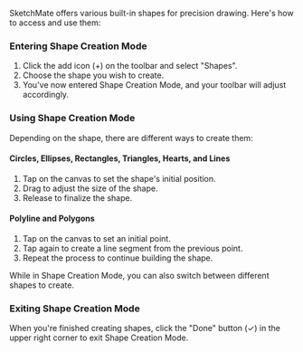 SketchMate offers various built-in shapes for precision drawing. Here's how to access and use them:

### Entering Shape Creation Mode

1. Click the add icon (+) on the toolbar and select "Shapes".
2. Choose the shape you wish to create.
3. You've now entered Shape Creation Mode, and your toolbar will adjust accordingly.

### Using Shape Creation Mode

Depending on the shape, there are different ways to create them:

#### Circles, Ellipses, Rectangles, Triangles, Hearts, and Lines

1. Tap on the canvas to set the shape's initial position.
2. Drag to adjust the size of the shape.
3. Release to finalize the shape.

#### Polyline and Polygons

1. Tap on the canvas to set an initial point.
2. Tap again to create a line segment from the previous point.
3. Repeat the process to continue building the shape.

While in Shape Creation Mode, you can also switch between different shapes to create.

### Exiting Shape Creation Mode

When you're finished creating shapes, click the "Done" button (✓) in the upper right corner to exit Shape Creation Mode.
